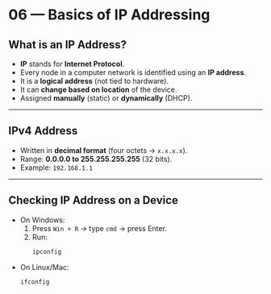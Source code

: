 # 06 — Basics of IP Addressing

## What is an IP Address?
- **IP** stands for **Internet Protocol**.  
- Every node in a computer network is identified using an **IP address**.  
- It is a **logical address** (not tied to hardware).  
- It can **change based on location** of the device.  
- Assigned **manually** (static) or **dynamically** (DHCP).  

---

## IPv4 Address
- Written in **decimal format** (four octets → `x.x.x.x`).  
- Range: **0.0.0.0 to 255.255.255.255** (32 bits).  
- Example: `192.168.1.1`  

---

## Checking IP Address on a Device
- On Windows:  
  1. Press `Win + R` → type `cmd` → press Enter.  
  2. Run:  
     ```bash
     ipconfig
     ```  
- On Linux/Mac:  
  ```bash
  ifconfig
